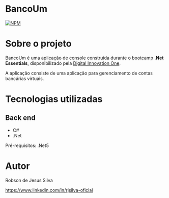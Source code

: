 # BancoUm

[![NPM](https://img.shields.io/github/license/rjsilvaoficial/BancoUm)](https://github.com/rjsilvaoficial/BancoUm/blob/master/LICENSE) 

# Sobre o projeto

BancoUm é uma aplicação de console construída durante o bootcamp **.Net Essentials**, disponibilizado pela [Digital Innovation One](https://web.digitalinnovation.one").

A aplicação consiste de uma aplicação para gerenciamento de contas bancárias virtuais.

# Tecnologias utilizadas
## Back end
- C#
- .Net

Pré-requisitos: .Net5

# Autor

Robson de Jesus Silva

https://www.linkedin.com/in/rjsilva-oficial

